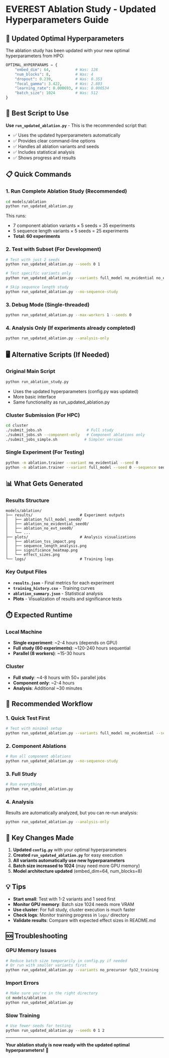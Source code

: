 # EVEREST Ablation Study - Updated Hyperparameters Guide

## 🎯 Updated Optimal Hyperparameters

The ablation study has been updated with your new optimal hyperparameters from HPO:

```python
OPTIMAL_HYPERPARAMS = {
    "embed_dim": 64,           # Was: 128
    "num_blocks": 8,           # Was: 4  
    "dropout": 0.239,          # Was: 0.353
    "focal_gamma": 3.422,      # Was: 2.803
    "learning_rate": 0.000693, # Was: 0.000534
    "batch_size": 1024         # Was: 512
}
```

## 🚀 Best Script to Use

**Use `run_updated_ablation.py`** - This is the recommended script that:
- ✅ Uses the updated hyperparameters automatically
- ✅ Provides clear command-line options
- ✅ Handles all ablation variants and seeds
- ✅ Includes statistical analysis
- ✅ Shows progress and results

## 📋 Quick Commands

### 1. Run Complete Ablation Study (Recommended)
```bash
cd models/ablation
python run_updated_ablation.py
```

This runs:
- 7 component ablation variants × 5 seeds = 35 experiments
- 5 sequence length variants × 5 seeds = 25 experiments  
- **Total: 60 experiments**

### 2. Test with Subset (For Development)
```bash
# Test with just 2 seeds
python run_updated_ablation.py --seeds 0 1

# Test specific variants only
python run_updated_ablation.py --variants full_model no_evidential no_evt

# Skip sequence length study
python run_updated_ablation.py --no-sequence-study
```

### 3. Debug Mode (Single-threaded)
```bash
python run_updated_ablation.py --max-workers 1 --seeds 0
```

### 4. Analysis Only (If experiments already completed)
```bash
python run_updated_ablation.py --analysis-only
```

## 🖥️ Alternative Scripts (If Needed)

### Original Main Script
```bash
python run_ablation_study.py
```
- Uses the updated hyperparameters (config.py was updated)
- More basic interface
- Same functionality as run_updated_ablation.py

### Cluster Submission (For HPC)
```bash
cd cluster
./submit_jobs.sh                    # Full study
./submit_jobs.sh --component-only   # Component ablations only
./submit_jobs_simple.sh            # Simpler version
```

### Single Experiment (For Testing)
```bash
python -m ablation.trainer --variant no_evidential --seed 0
python -m ablation.trainer --variant full_model --seed 0 --sequence seq_15
```

## 📊 What Gets Generated

### Results Structure
```
models/ablation/
├── results/                     # Experiment outputs
│   ├── ablation_full_model_seed0/
│   ├── ablation_no_evidential_seed0/
│   ├── ablation_no_evt_seed0/
│   └── ...
├── plots/                       # Analysis visualizations
│   ├── ablation_tss_impact.png
│   ├── sequence_length_analysis.png
│   ├── significance_heatmap.png
│   └── effect_sizes.png
└── logs/                        # Training logs
```

### Key Output Files
- **`results.json`** - Final metrics for each experiment
- **`training_history.csv`** - Training curves
- **`ablation_summary.json`** - Statistical analysis
- **Plots** - Visualization of results and significance tests

## ⏱️ Expected Runtime

### Local Machine
- **Single experiment**: ~2-4 hours (depends on GPU)
- **Full study (60 experiments)**: ~120-240 hours sequential
- **Parallel (8 workers)**: ~15-30 hours

### Cluster
- **Full study**: ~4-8 hours with 50+ parallel jobs
- **Component only**: ~2-4 hours
- **Analysis**: Additional ~30 minutes

## 🎯 Recommended Workflow

### 1. Quick Test First
```bash
# Test with minimal setup
python run_updated_ablation.py --variants full_model no_evidential --seeds 0 --max-workers 1
```

### 2. Component Ablations
```bash
# Run all component ablations
python run_updated_ablation.py --no-sequence-study
```

### 3. Full Study
```bash
# Run everything
python run_updated_ablation.py
```

### 4. Analysis
Results are automatically analyzed, but you can re-run analysis:
```bash
python run_updated_ablation.py --analysis-only
```

## 🔧 Key Changes Made

1. **Updated `config.py`** with your optimal hyperparameters
2. **Created `run_updated_ablation.py`** for easy execution
3. **All variants automatically use new hyperparameters**
4. **Batch size increased to 1024** (may need more GPU memory)
5. **Model architecture updated** (embed_dim=64, num_blocks=8)

## 💡 Tips

- **Start small**: Test with 1-2 variants and 1 seed first
- **Monitor GPU memory**: Batch size 1024 needs more VRAM
- **Use cluster**: For full study, cluster execution is much faster
- **Check logs**: Monitor training progress in `logs/` directory
- **Validate results**: Compare with expected effect sizes in README.md

## 🆘 Troubleshooting

### GPU Memory Issues
```bash
# Reduce batch size temporarily in config.py if needed
# Or run with smaller variants first
python run_updated_ablation.py --variants no_precursor fp32_training
```

### Import Errors
```bash
# Make sure you're in the right directory
cd models/ablation
python run_updated_ablation.py
```

### Slow Training
```bash
# Use fewer seeds for testing
python run_updated_ablation.py --seeds 0 1 2
```

---

**Your ablation study is now ready with the updated optimal hyperparameters!** 🎉 